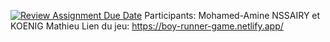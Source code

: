[![Review Assignment Due Date](https://classroom.github.com/assets/deadline-readme-button-22041afd0340ce965d47ae6ef1cefeee28c7c493a6346c4f15d667ab976d596c.svg)](https://classroom.github.com/a/tcwhlYLU)
Participants: Mohamed-Amine NSSAIRY et KOENIG Mathieu
Lien du jeu: https://boy-runner-game.netlify.app/
